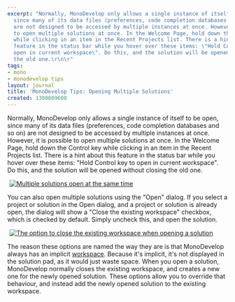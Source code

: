 ```yaml
---
excerpt: "Normally, MonoDevelop only allows a single instance of itself to be open,
  since many of its data files (preferences, code completion databases and so on)
  are not designed to be accessed by multiple instances at once. However, it is possible
  to open multiple solutions at once. In the Welcome Page, hold down the Control key
  while clicking in an item in the Recent Projects list. There is a hint about this
  feature in the status bar while you hover over these items: \"Hold Control key to
  open in current workspace\". Do this, and the solution will be opened without closing
  the old one.\r\n\r"
tags:
- mono
- monodevelop tips
layout: journal
title: 'MonoDevelop Tips: Opening Multiple Solutions'
created: 1300809600
---
```

Normally, MonoDevelop only allows a single instance of itself to be open, since many of its data files (preferences, code completion databases and so on) are not designed to be accessed by multiple instances at once. However, it is possible to open multiple solutions at once. In the Welcome Page, hold down the Control key while clicking in an item in the Recent Projects list. There is a hint about this feature in the status bar while you hover over these items: "Hold Control key to open in current workspace". Do this, and the solution will be opened without closing the old one.

<a href="http://mjhutchinson.com/files/images/md-tips/multiple-solutions-open.png" rel="lightbox[md_tips_multiple_solutions]" title="Multiple solutions open at the same time"><img src="http://mjhutchinson.com/files/images/md-tips/t/multiple-solutions-open.png" alt="Multiple solutions open at the same time" style="max-width:98%; display:block;margin-left:auto;margin-right:auto;" /></a>

You can also open multiple solutions using the "Open" dialog. If you select a project or solution in the Open dialog, and a project or solution is already open, the dialog will show a "Close the existing workspace" checkbox, which is checked by default. Simply uncheck this, and open the solution.

<a href="http://mjhutchinson.com/files/images/md-tips/open-close-current-workspace.png" rel="lightbox[md_tips_multiple_solutions]" title="The option to close the existing workspace when opening a solution"><img src="http://mjhutchinson.com/files/images/md-tips/t/open-close-current-workspace.png" alt="The option to close the existing workspace when opening a solution" style="max-width:98%; display:block;margin-left:auto;margin-right:auto;" /></a>

The reason these options are named the way they are is that MonoDevelop always has an implicit <a href="http://mjhutchinson.com/journal/2011/03/monodevelop_tips_grouping_related_solutions_workspaces">workspace</a>. Because it's implicit, it's not displayed in the solution pad, as it would just waste space. When you open a solution, MonoDevelop normally closes the existing workspace, and creates a new one for the newly opened solution. These options allow you to override that behaviour, and instead add the newly opened solution to the existing workspace.

